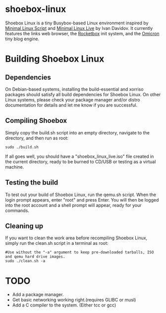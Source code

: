 # shoebox-linux
Shoebox Linux is a tiny Busybox-based Linux environment inspired by [Minimal Linux Script](https://github.com/ivandavidov/minimal-linux-script) and [Minimal Linux Live](https://github.com/ivandavidov/minimal) by Ivan Davidov. It currently features the links web browser, the [Rocketbox](https://github.com/antoniusmisfit/rocketbox-init) init system, and the [Omicron](https://github.com/antoniusmisfit/omicron) tiny blog engine.
# Building Shoebox Linux
## Dependencies
On Debian-based systems, installing the build-essential and xorriso packages should satisfy all build dependencies for Shoebox Linux. On other Linux systems, please check your package manager and/or distro documentation for details and let me know if you are successful.

## Compiling Shoebox
Simply copy the build.sh script into an empty directory, navigate to the directory, and then run as root:
```
sudo ./build.sh
```
If all goes well, you should have a "shoebox_linux_live.iso" file created in the current directory, ready to be burned to CD/USB or testing as a virtual machine.
## Testing the build
To test out your build of Shoebox Linux, run the qemu.sh script. When the login prompt appears, enter "root" and press Enter. You will then be logged into the root account and a shell prompt will appear, ready for your commands.
## Cleaning up
If you want to clean the work area before recompiling Shoebox Linux, simply run the clean.sh script in a terminal as root:
```
#Use without the "-a" argument to keep pre-downloaded tarballs, ISO and qemu hard drive images.
sudo ./clean.sh -a
```
# TODO
* Add a package manager.
* Get basic networking working right.(requires GLIBC or musl)
* Add a C compiler to the system. (Either tcc or gcc)
